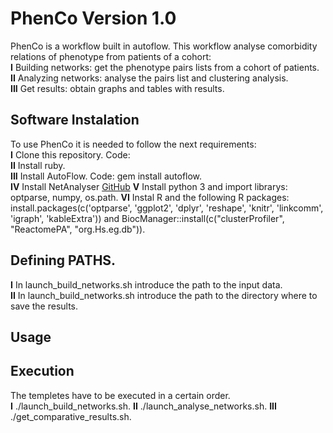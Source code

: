 # PhenCo Version 1.0

PhenCo is a workflow built in autoflow. This workflow analyse comorbidity relations of phenotype from patients of a cohort:  
**I** Building networks: get the phenotype pairs lists from a cohort of patients.  
**II** Analyzing networks: analyse the pairs list and clustering analysis.  
**III** Get results: obtain graphs and tables with results.  

## Software Instalation

To use PhenCo it is needed to follow the next requirements:  
**I** Clone this repository. Code:  
**II** Install ruby.  
**III** Install AutoFlow. Code: gem install autoflow.  
**IV** Install NetAnalyser [GitHub](https://github.com/ElenaRojano/NetAnalyzer)
**V** Install python 3 and import librarys: optparse, numpy, os.path. 
**VI** Instal R and the following R packages: install.packages(c('optparse', 'ggplot2', 'dplyr', 'reshape', 'knitr', 'linkcomm', 'igraph', 'kableExtra')) and BiocManager::install(c("clusterProfiler", "ReactomePA", "org.Hs.eg.db")). 

## Defining PATHS. 

**I** In launch_build_networks.sh introduce the path to the input data.  
**II** In launch_build_networks.sh introduce the path to the directory where to save the results.  


## Usage

## Execution

The templetes have to be executed in a certain order.  
**I** ./launch_build_networks.sh. 
**II** ./launch_analyse_networks.sh. 
**III** ./get_comparative_results.sh. 

